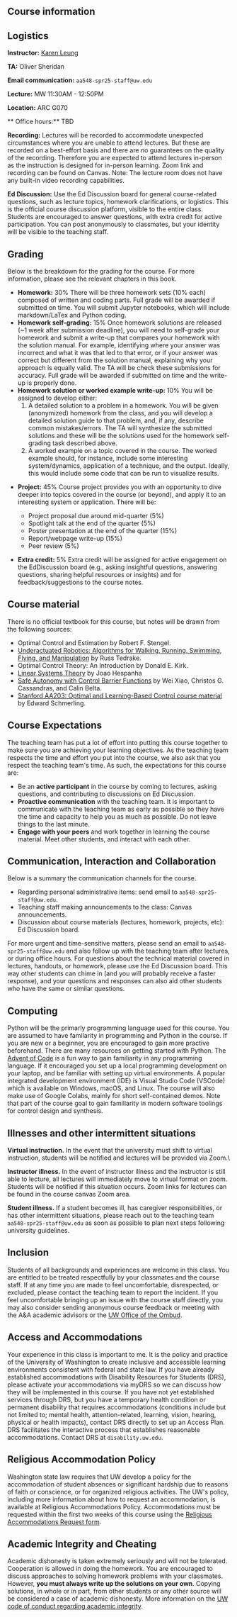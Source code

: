 ## Course information

## Logistics

**Instructor:** [Karen Leung](https://faculty.washington.edu/kymleung/)

**TA:** Oliver Sheridan

**Email communication:** `aa548-spr25-staff@uw.edu`

**Lecture:** MW 11:30AM - 12:50PM

**Location:** ARC G070

** Office hours:** TBD

**Recording:** Lectures will be recorded to accommodate unexpected circumstances where you are unable to attend lectures. But these are recorded on a best-effort basis and there are no guarantees on the quality of the recording. Therefore you are expected to attend lectures in-person as the instruction is designed for in-person learning. Zoom link and recording can be found on Canvas. Note: The lecture room does not have any built-in video recording capabilities.

**Ed Discussion:** Use the Ed Discussion board for general course-related questions, such as lecture topics, homework clarifications, or logistics. This is the official course discussion platform, visible to the entire class. Students are encouraged to answer questions, with extra credit for active participation. You can post anonymously to classmates, but your identity will be visible to the teaching staff.

## Grading

Below is the breakdown for the grading for the course. For more information, please see the relevant chapters in this book.

- **Homework:** 30% There will be three homework sets (10% each) composed of written and coding parts. Full grade will be awarded if submitted on time. You will submit Jupyter notebooks, which will include markdown/LaTex and Python coding.
- **Homework self-grading:** 15\% Once homework solutions are released (~1 week after submission deadline), you will need to self-grade your homework and submit a write-up that compares your homework with the solution manual. For example, identifying where your answer was incorrect and what it was that led to that error, or if your answer was correct but different from the solution manual, explaining why your approach is equally valid. The TA will be check these submissions for accuracy. Full grade will be awarded if submitted on time and the write-up is properly done.
- **Homework solution or worked example write-up:** 10% You will be assigned to develop either:
    1. A detailed solution to a problem in a homework. You will be given (anonymized) homework from the class, and you will develop a detailed solution guide to that problem, and, if any, describe common mistakes/errors. The TA will synthesize the submitted solutions and these will be the solutions used for the homework self-grading task described above.
    2. A worked example on a topic covered in the course. The worked example should, for instance, include some interesting system/dynamics, application of a technique, and the output. Ideally, this would include some code that can be run to visualize results.
<!--
Perform peer grading and write up a detailed solution (in Latex) for an assigned problem.
- **Bite-size notes:** 15% Develop a bite-size notes on a selected topic related to course material. The plan is to share these notes with the rest of the class to help each other learn so that you can look back on these notes in the future, and refresh your knowledge on that topic in less than 15 minutes. You will be expected to use Github.
    - Initial draft of notes (9%)
    - Review notes of other student (3%)
    - Incorporate feedback from review (3%). -->
- **Project:** 45% Course project provides you with an opportunity to dive deeper into topics covered in the course (or beyond), and apply it to an interesting system or application. There will be:
    - Project proposal  due around mid-quarter (5\%)
    - Spotlight talk at the end of the quarter (5\%)
    - Poster presentation at the end of the quarter (15\%)
    - Report/webpage write-up (15\%)
    - Peer review (5\%)

- **Extra credit:** 5% Extra credit will be assigned for active engagement on the EdDiscussion board (e.g., asking insightful questions, answering questions, sharing helpful resources or insights) and for feedback/suggestions to the course notes.

## Course material

There is no official textbook for this course, but notes will be drawn from the following sources:

- Optimal Control and Estimation by Robert F. Stengel.
- [Underactuated Robotics: Algorithms for Walking, Running, Swimming, Flying, and Manipulation](https://underactuated.csail.mit.edu/) by Russ Tedrake.
- Optimal Control Theory: An Introduction by Donald E. Kirk.
- [Linear Systems Theory](https://web.ece.ucsb.edu/~hespanha/linearsystems/) by Joao Hespanha
- [Safe Autonomy with Control Barrier Functions](https://link.springer.com/book/10.1007/978-3-031-27576-0) by Wei Xiao, Christos G. Cassandras, and Calin Belta.
- [Stanford AA203: Optimal and Learning-Based Control course material](https://stanfordasl.github.io/aa203/sp2122/) by Edward Schmerling.




## Course Expectations
The teaching team has put a lot of effort into putting this course together to make sure you are achieving your learning objectives. As the teaching team respects the time and effort you put into the course, we also ask that you respect the teaching team's time. As such, the expectations for this course are:

- Be an **active participant** in the course by coming to lectures, asking questions, and contributing to discussions on Ed Discussion.
- **Proactive communication** with the teaching team. It is important to communicate with the teaching team as early as possible so they have the time and capacity to help you as much as possible. Do not leave things to the last minute.
- **Engage with your peers** and work together in learning the course material. Meet other students, and interact with each other.



## Communication, Interaction and Collaboration
Below is a summary the communication channels for the course.
- Regarding personal administrative items: send email to `aa548-spr25-staff@uw.edu`.
- Teaching staff making announcements to the class: Canvas announcements.
- Discussion about course materials (lectures, homework, projects, etc): Ed Discussion board.


For more urgent and time-sensitive matters, please send an email to `aa548-spr25-staff@uw.edu` and also follow up with the teaching team after lectures, or during office hours.
For questions about the technical material covered in lectures, handouts, or homework, please use the Ed Discussion board. This way other students can chime in (and you will probably receive a faster response), and your questions and responses can also aid other students who have the same or similar questions.

## Computing
Python will be the primarly programming language used for this course. You are assumed to have familarity in programming and Python in the course. If you are new or a beginner, you are encouraged to gain more practive beforehand. There are many resources on getting started with Python. The [Advent of Code](https://adventofcode.com/) is a fun way to gain familiarity in any programming language.
If it encouraged you set up a local programming development on your laptop, and be familiar with setting up virtual environments. A popular integrated development environment (IDE) is Visual Studio Code (VSCode) which is available on Windows, macOS, and Linux.
The course will also make use of Google Colabs, mainly for short self-contained demos.
Note that part of the course goal to gain familiarity in modern software toolings for control design and synthesis.


## Illnesses and other intermittent situations
**Virtual instruction.** In the event that the university must shift to virtual instruction, students will be notified and lectures will be provided via Zoom.\\

**Instructor illness.**  In the event of instructor illness and the instructor is still able to lecture, all lectures will immediately move to virtual format on zoom.  Students will be notified if this situation occurs.  Zoom links for lectures can be found in the course canvas Zoom area.

**Student illness.** If a student becomes ill, has caregiver responsibilities, or has other intermittent situations, please reach out to the teaching team `aa548-spr25-staff@uw.edu` as soon as possible to plan next steps following university guidelines.

## Inclusion
Students of all backgrounds and experiences are welcome in this class. You are entitled to be treated respectfully by your classmates and the course staff.
If at any time you are made to feel uncomfortable, disrespected, or excluded, please contact the teaching team to report the incident. If you feel uncomfortable bringing up an issue with the course staff directly, you may also consider sending anonymous course feedback or meeting with the A&A academic advisors or the [UW Office of the Ombud](https://www.washington.edu/ombud/).

## Access and Accommodations
Your experience in this class is important to me.
It is the policy and practice of the University of Washington to create inclusive and accessible learning environments consistent with federal and state law.
If you have already established accommodations with Disability Resources for Students (DRS), please activate your accommodations via myDRS so we can discuss how they will be implemented in this course.
If you have not yet established services through DRS, but you have a temporary health condition or permanent disability that requires accommodations (conditions include but not limited to; mental health, attention-related, learning, vision, hearing, physical or health impacts), contact DRS directly to set up an Access Plan. DRS facilitates the interactive process that establishes reasonable accommodations. Contact DRS at `disability.uw.edu`.

## Religious Accommodation Policy
Washington state law requires that UW develop a policy for the accommodation of student absences or significant hardship due to reasons of faith or conscience, or for organized religious activities. The UW's policy, including more information about how to request an accommodation, is available at Religious Accommodations Policy. Accommodations must be requested within the first two weeks of this course using the [Religious Accommodations Request form](https://registrar.washington.edu/staffandfaculty/religious-accommodations-policy/).

## Academic Integrity and Cheating
Academic dishonesty is taken extremely seriously and will not be tolerated.
Cooperation is allowed in doing the homework. You are encouraged to discuss approaches to solving homework problems with your classmates. However, **you must always write up the solutions on your own**. Copying solutions, in whole or in part, from other students or any other source will be considered a case of academic dishonesty.
More information on the [UW code of conduct regarding academic integrity](https://www.washington.edu/cssc/for-students/student-code-of-conduct/).
